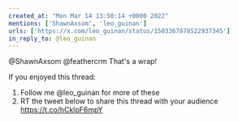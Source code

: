 ```yaml
---
created_at: "Mon Mar 14 13:50:14 +0000 2022"
mentions: ['ShawnAxsom', 'leo_guinan']
urls: ['https://x.com/leo_guinan/status/1503367878522937345']
in_reply_to: @leo_guinan
---
```


@ShawnAxsom @feathercrm That's a wrap!

If you enjoyed this thread:

1. Follow me @leo_guinan for more of these
2. RT the tweet below to share this thread with your audience https://t.co/hCklpF6mpY
